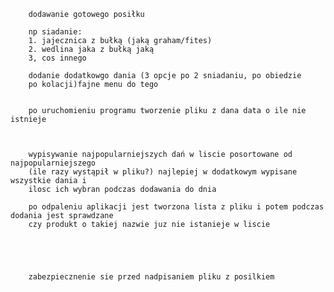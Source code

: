 
        

        dodawanie gotowego posiłku

        np siadanie:
        1. jajecznica z bułką (jaką graham/fites)
        2. wedlina jaka z bułką jaką
        3, cos innego

        dodanie dodatkowgo dania (3 opcje po 2 sniadaniu, po obiedzie
        po kolacji)fajne menu do tego


        po uruchomieniu programu tworzenie pliku z dana data o ile nie istnieje



        wypisywanie najpopularniejszych dań w liscie posortowane od najpopularniejszego
        (ile razy wystąpił w pliku?) najlepiej w dodatkowym wypisane wszystkie dania i
        ilosc ich wybran podczas dodawania do dnia

        po odpaleniu aplikacji jest tworzona lista z pliku i potem podczas dodania jest sprawdzane 
        czy produkt o takiej nazwie juz nie istanieje w liscie





        zabezpiecznenie sie przed nadpisaniem pliku z posilkiem